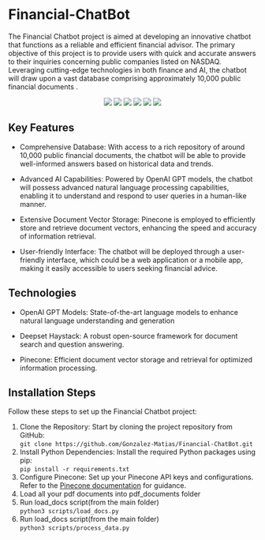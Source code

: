 # Financial-ChatBot

The Financial Chatbot project is aimed at developing an innovative chatbot that functions as a reliable and efficient financial advisor. The primary objective of this project is to provide users with quick and accurate answers to their inquiries concerning public companies listed on NASDAQ. Leveraging cutting-edge technologies in both finance and AI, the chatbot will draw upon a vast database comprising approximately 10,000 public financial documents .

<p align="center">
    <a href="https://www.python.org/">
        <img src="https://img.shields.io/badge/Python-3.11%20-%23006400.svg?&style=for-the-badge&logo=Python&logoColor=green" /></a>
    <a href="https://openai.com/gpt-4">
        <img src="https://img.shields.io/badge/ChatGPT-3.5%20-%23FF8300.svg?&style=for-the-badge&logo=OpenAI&logoColor=white" /></a>
    <a href="https://www.pinecone.io/">
        <img src="https://img.shields.io/badge/Pinecone%20-%23003F8C.svg?&style=for-the-badge&logo=pinecone&logoColor=white" /></a>
    <a href="https://flask.palletsprojects.com/en/2.3.x/">
        <img src="https://img.shields.io/badge/flask%20-%64BCCA0.svg?&style=for-the-badge&logo=flask&logoColor=black" /></a>
    <a href="https://choosealicense.com/licenses/mit/">
        <img src="https://img.shields.io/badge/License-MIT%20-%23212121.svg?&style=for-the-badge&logoColor=green" /></a>
    <a href="https://www.linkedin.com/in/enzo-matias-gonzalez/">
        <img src="https://img.shields.io/badge/LinkedIn%20-%230270AD.svg?&style=for-the-badge&logo=Linkedin&logoColor=white" /></a>
    
</p>

## Key Features
- Comprehensive Database: With access to a rich repository of around 10,000 public financial documents, the chatbot will be able to provide well-informed answers based on historical data and trends.

- Advanced AI Capabilities: Powered by OpenAI GPT models, the chatbot will possess advanced natural language processing capabilities, enabling it to understand and respond to user queries in a human-like manner.

- Extensive Document Vector Storage: Pinecone is employed to efficiently store and retrieve document vectors, enhancing the speed and accuracy of information retrieval.

- User-friendly Interface: The chatbot will be deployed through a user-friendly interface, which could be a web application or a mobile app, making it easily accessible to users seeking financial advice.

## Technologies

- OpenAI GPT Models: State-of-the-art language models to enhance natural language understanding and generation
  
- Deepset Haystack: A robust open-source framework for document search and question answering.

- Pinecone: Efficient document vector storage and retrieval for optimized information processing.

## Installation Steps

Follow these steps to set up the Financial Chatbot project:

1. Clone the Repository: Start by cloning the project repository from GitHub:
    <br>`git clone https://github.com/Gonzalez-Matias/Financial-ChatBot.git`<br>
2. Install Python Dependencies: Install the required Python packages using pip:
   <br>`pip install -r requirements.txt`<br>
3. Configure Pinecone: Set up your Pinecone API keys and configurations. Refer to the [Pinecone documentation](https://www.pinecone.io/docs/) for guidance.
4. Load all your pdf documents into pdf_documents folder
5. Run load_docs script(from the main folder)
   <br>`python3 scripts/load_docs.py`<br>
6. Run load_docs script(from the main folder)
   <br>`python3 scripts/process_data.py`<br>
